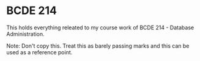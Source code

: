 # BCDE 214

This holds everything releated to my course work of BCDE 214 - Database Administration.

Note: Don't copy this. Treat this as barely passing marks and this can be used as a reference point.